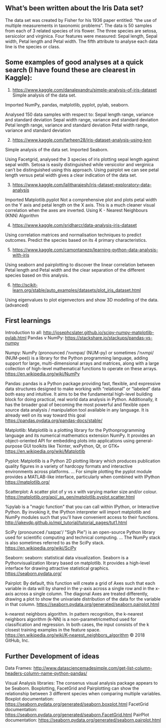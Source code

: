 ## What’s been written about the Iris Data set?
The data set was created by Fisher for his 1936 paper entitled: “the use of multiple measurements in taxonomic problems”.   The data is 50 samples from each of 3 related species of iris flower. The three species are setosa, sersicolor and virginica. Four features were measured: Sepal length, Sepal width, Petal length and Petal width. The fifth attribute to analyse each data line is the species or class.

## Some examples of good analyses at a quick search (I have found these are clearest in Kaggle):

1.	https://www.kaggle.com/danalexandru/simple-analysis-of-iris-dataset
Simple analysis of the data set. 

Imported NumPy, pandas, matplotlib, pyplot, pylab, seaborn.

Analysed 150 data samples with respect to:
	Sepal length range, variance and standard deviation
	Sepal width range, variance and standard deviation
	Petal length range, variance and standard deviation
	Petal width range, variance and standard deviation
  
2.	https://www.kaggle.com/farheen28/iris-dataset-analysis-using-knn

Simple analysis of the data set.
Imported Seaborn.

Using Facetgrid, analysed the 3 species of iris plotting sepal length against sepal width. Setosa is easily distinguished while versicolor and verginica can’t be distinguished using this approach. Using pairplot we can see petal length versus petal width gives a clear indication of the data set.

3.	https://www.kaggle.com/lalitharajesh/iris-dataset-exploratory-data-analysis

Imported Matplotlib.pyplot
Not a comprehensive plot and plots petal width on the Y axis and petal length on the X axis. This is a much cleaner visual correlation when the axes are inverted.
Using K - Nearest Neighbours (KNN) Algorithm 

4.	https://www.kaggle.com/sridharcr/data-analysis-iris-dataset

Using correlation matrices and normalisation techniques to predict outcomes. 
Predict the species based on its 4 primary characteristics.

5.	https://www.kaggle.com/camontanezp/learning-python-data-analysis-with-iris

Using seaborn and pairplotting to discover the linear correlation between Petal length and Petal width and the clear separation of the different species based on this analysis.

6.	http://scikit-learn.org/stable/auto_examples/datasets/plot_iris_dataset.html

Using eigenvalues to plot eigenvectors and show 3D modelling of the data. (advanced)

## First learnings
Introduction to all: http://josephcslater.github.io/scipy-numpy-matplotlib-pylab.html
Pandas v NumPy: https://stackshare.io/stackups/pandas-vs-numpy

Numpy:  NumPy (pronounced /ˈnʌmpaɪ/ (NUM-py) or sometimes /ˈnʌmpi/ (NUM-pee)) is a library for the Python programming language, adding support for large, multi-dimensional arrays and matrices, along with a large collection of high-level mathematical functions to operate on these arrays. 
https://en.wikipedia.org/wiki/NumPy

Pandas:  pandas is a Python package providing fast, flexible, and expressive data structures designed to make working with “relational” or “labeled” data both easy and intuitive. It aims to be the fundamental high-level building block for doing practical, real world data analysis in Python. Additionally, it has the broader goal of becoming the most powerful and flexible open source data analysis / manipulation tool available in any language. It is already well on its way toward this goal	
https://pandas.pydata.org/pandas-docs/stable/

Matplotlib: Matplotlib is a plotting library for the Pythonprogramming language and its numerical mathematics extension NumPy. It provides an object-oriented API for embedding plots into applications using general-purpose GUI toolkits like Tkinter, wxPython, Qt, or GTK+ 
https://en.wikipedia.org/wiki/Matplotlib

Pyplot:  Matplotlib is a Python 2D plotting library which produces publication quality figures in a variety of hardcopy formats and interactive environments across platforms. ... For simple plotting the pyplot module provides a MATLAB-like interface, particularly when combined with IPython
https://matplotlib.org/

Scatterplot: A scatter plot of y vs x with varying marker size and/or colour.
https://matplotlib.org/api/_as_gen/matplotlib.pyplot.scatter.html

%pylab is a "magic function" that you can call within IPython, or Interactive Python. By invoking it, the IPython interpreter will import matplotlib and NumPy modules such that you'll have convenient access to their functions.
http://jakevdp.github.io/mpl_tutorial/tutorial_pages/tut1.html

SciPy (pronounced /ˈsaɪpaɪ'/ "Sigh Pie") is an open-source Python library used for scientific computing and technical computing. ... The NumPy stack is also sometimes referred to as the SciPy stack.
https://en.wikipedia.org/wiki/SciPy

Seaborn: seaborn: statistical data visualization. Seaborn is a Pythonvisualization library based on matplotlib. It provides a high-level interface for drawing attractive statistical graphics.
https://seaborn.pydata.org/

Pairplot: By default, this function will create a grid of Axes such that each variable in data will by shared in the y-axis across a single row and in the x-axis across a single column. The diagonal Axes are treated differently, drawing a plot to show the univariate distribution of the data for the variable in that column.
https://seaborn.pydata.org/generated/seaborn.pairplot.html

k-nearest neighbors algorithm. In pattern recognition, the k-nearest neighbors algorithm (k-NN) is a non-parametricmethod used for classification and regression. In both cases, the input consists of the k closest training examples in the feature space.
https://en.wikipedia.org/wiki/K-nearest_neighbors_algorithm
© 2018 GitHub, Inc.

## Further Development of ideas

Data Frames: http://www.datasciencemadesimple.com/get-list-column-headers-column-name-python-pandas/

Visual Analysis libraries: 
The consenus visual analysis package appears to be Seaborn. Boxplotting, FacetGrid and Pairplotting can show the relationship between 3 different species when comparing multiple variables.
Boxplot documentation: https://seaborn.pydata.org/generated/seaborn.boxplot.html
FacetGrid documentation: https://seaborn.pydata.org/generated/seaborn.FacetGrid.html
PairPlot documentation: https://seaborn.pydata.org/generated/seaborn.pairplot.html
